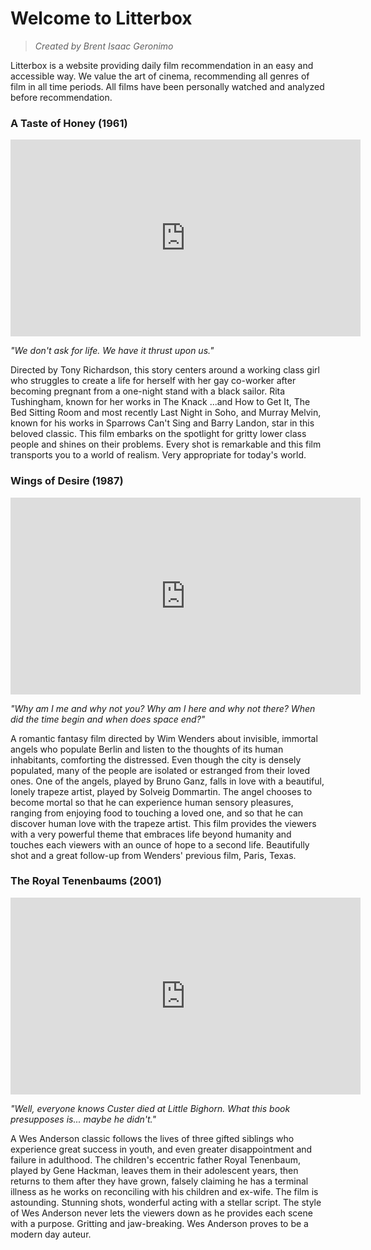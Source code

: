 # Welcome to Litterbox
> *Created by Brent Isaac Geronimo*

Litterbox is a website providing daily film recommendation in an easy and accessible way. We value the art of cinema, recommending all genres of film in all time periods. All films have been personally watched and analyzed before recommendation.


### A Taste of Honey (1961)
<iframe width="560" height="315" src="https://www.youtube.com/embed/y7LK_-rUfdU" title="YouTube video player" frameborder="0" allow="accelerometer; autoplay; clipboard-write; encrypted-media; gyroscope; picture-in-picture" allowfullscreen></iframe>

>
*"We don't ask for life. We have it thrust upon us."*
>
Directed by Tony Richardson, this story centers around a working class girl who struggles to create a life for herself with her gay co-worker after becoming pregnant from a one-night stand with a black sailor. Rita Tushingham, known for her works in The Knack ...and How to Get It, The Bed Sitting Room and most recently Last Night in Soho, and Murray Melvin, known for his works in Sparrows Can't Sing and Barry Landon, star in this beloved classic. This film embarks on the spotlight for gritty lower class people and shines on their problems. Every shot is remarkable and this film transports you to a world of realism. Very appropriate for today's world.

### Wings of Desire (1987)
<iframe width="560" height="315" src="https://www.youtube.com/embed/6r4uo4lb4h0" title="YouTube video player" frameborder="0" allow="accelerometer; autoplay; clipboard-write; encrypted-media; gyroscope; picture-in-picture" allowfullscreen></iframe>

>
*"Why am I me and why not you? Why am I here and why not there? When did the time begin and when does space end?"*
>

A romantic fantasy film directed by Wim Wenders about invisible, immortal angels who populate Berlin and listen to the thoughts of its human inhabitants, comforting the distressed. Even though the city is densely populated, many of the people are isolated or estranged from their loved ones. One of the angels, played by Bruno Ganz, falls in love with a beautiful, lonely trapeze artist, played by Solveig Dommartin. The angel chooses to become mortal so that he can experience human sensory pleasures, ranging from enjoying food to touching a loved one, and so that he can discover human love with the trapeze artist. This film provides the viewers with a very powerful theme that embraces life beyond humanity and touches each viewers with an ounce of hope to a second life. Beautifully shot and a great follow-up from Wenders' previous film, Paris, Texas.

### The Royal Tenenbaums (2001)
<iframe width="560" height="315" src="https://www.youtube.com/embed/QrxJrnVUO7Q" title="YouTube video player" frameborder="0" allow="accelerometer; autoplay; clipboard-write; encrypted-media; gyroscope; picture-in-picture" allowfullscreen></iframe>

>
*"Well, everyone knows Custer died at Little Bighorn. What this book presupposes is... maybe he didn't."*
>

A Wes Anderson classic follows the lives of three gifted siblings who experience great success in youth, and even greater disappointment and failure in adulthood. The children's eccentric father Royal Tenenbaum, played by Gene Hackman, leaves them in their adolescent years, then returns to them after they have grown, falsely claiming he has a terminal illness as he works on reconciling with his children and ex-wife. The film is astounding. Stunning shots, wonderful acting with a stellar script. The style of Wes Anderson never lets the viewers down as he provides each scene with a purpose. Gritting and jaw-breaking. Wes Anderson proves to be a modern day auteur.

